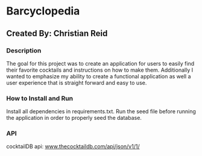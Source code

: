 # Barcyclopedia

## Created By: Christian Reid

### Description
The goal for this project was to create an application for users to easily find their favorite cocktails and instructions 
on how to make them. Additionally I wanted to emphasize my ability to create a functional application as well a user experience
that is straight forward and easy to use. 

### How to Install and Run
Install all dependencies in requirements.txt.
Run the seed file before running the application in order to properly seed the database.

### API
cocktailDB api:
www.thecocktaildb.com/api/json/v1/1/
